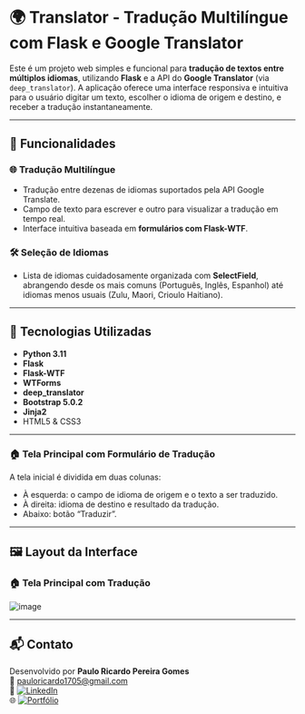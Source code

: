 # 🌍 Translator - Tradução Multilíngue com Flask e Google Translator

Este é um projeto web simples e funcional para **tradução de textos entre múltiplos idiomas**, utilizando **Flask** e a API do **Google Translator** (via `deep_translator`). A aplicação oferece uma interface responsiva e intuitiva para o usuário digitar um texto, escolher o idioma de origem e destino, e receber a tradução instantaneamente.

---

## 🚀 Funcionalidades

### 🌐 Tradução Multilíngue
- Tradução entre dezenas de idiomas suportados pela API Google Translate.
- Campo de texto para escrever e outro para visualizar a tradução em tempo real.
- Interface intuitiva baseada em **formulários com Flask-WTF**.

### 🛠️ Seleção de Idiomas
- Lista de idiomas cuidadosamente organizada com **SelectField**, abrangendo desde os mais comuns (Português, Inglês, Espanhol) até idiomas menos usuais (Zulu, Maori, Crioulo Haitiano).

---

## 🧠 Tecnologias Utilizadas

- **Python 3.11**
- **Flask**
- **Flask-WTF**
- **WTForms**
- **deep_translator**
- **Bootstrap 5.0.2**
- **Jinja2**
- HTML5 & CSS3

---

### 🏠 Tela Principal com Formulário de Tradução
A tela inicial é dividida em duas colunas:
- À esquerda: o campo de idioma de origem e o texto a ser traduzido.
- À direita: idioma de destino e resultado da tradução.
- Abaixo: botão “Traduzir”.

---

## 🖼️ Layout da Interface

### 🏠 Tela Principal com Tradução

![image](https://github.com/user-attachments/assets/9b5d50b9-fd47-4347-9bee-307cdb96c7e9)


---

## 📬 Contato

Desenvolvido por **Paulo Ricardo Pereira Gomes**  
📧 pauloricardo1705@gmail.com  
🔗 [![LinkedIn](https://img.shields.io/badge/LinkedIn-Perfil-blue?logo=linkedin&style=flat-square)](https://linkedin.com/in/pauloricardopg)  
🌐 [![Portfólio](https://img.shields.io/badge/Portfólio-Acessar-informational?style=flat-square&logo=internet-explorer)](https://web-production-4f4b3.up.railway.app/)


